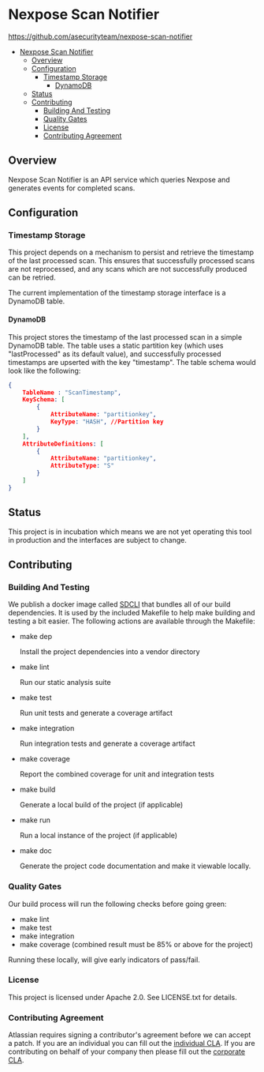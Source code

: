 <a id="markdown-nexpose-scan-notifier" name="nexpose-scan-notifier"></a>
# Nexpose Scan Notifier

<https://github.com/asecurityteam/nexpose-scan-notifier>

<!-- TOC -->

- [Nexpose Scan Notifier](#nexpose-scan-notifier)
  - [Overview](#overview)
  - [Configuration](#configuration)
    - [Timestamp Storage](#timestamp-storage)
      - [DynamoDB](#dynamodb)
  - [Status](#status)
  - [Contributing](#contributing)
    - [Building And Testing](#building-and-testing)
    - [Quality Gates](#quality-gates)
    - [License](#license)
    - [Contributing Agreement](#contributing-agreement)

<!-- /TOC -->

<a id="markdown-overview" name="overview"></a>
## Overview

Nexpose Scan Notifier is an API service which queries Nexpose and generates events for completed scans.

<a id="markdown-configuration" name="configuration"></a>
## Configuration

<a id="markdown-timestamp-storage" name="timestamp-storage"></a>
### Timestamp Storage

This project depends on a mechanism to persist and retrieve the timestamp of the last processed scan. This ensures that
successfully processed scans are not reprocessed, and any scans which are not successfully produced can be retried.

The current implementation of the timestamp storage interface is a DynamoDB table.

<a id="markdown-dynamodb" name="dynamodb"></a>
#### DynamoDB

This project stores the timestamp of the last processed scan in a simple DynamoDB table. The table uses a static
partition key (which uses "lastProcessed" as its default value), and successfully processed timestamps are upserted with
the key "timestamp". The table schema would look like the following:

```json
{
    TableName : "ScanTimestamp",
    KeySchema: [
        {
            AttributeName: "partitionkey",
            KeyType: "HASH", //Partition key
        }
    ],
    AttributeDefinitions: [
        {
            AttributeName: "partitionkey",
            AttributeType: "S"
        }
    ]
}
```

<a id="markdown-status" name="status"></a>
## Status

This project is in incubation which means we are not yet operating this tool in production
and the interfaces are subject to change.

<a id="markdown-contributing" name="contributing"></a>
## Contributing

<a id="markdown-building-and-testing" name="building-and-testing"></a>
### Building And Testing

We publish a docker image called [SDCLI](https://github.com/asecurityteam/sdcli) that
bundles all of our build dependencies. It is used by the included Makefile to help make
building and testing a bit easier. The following actions are available through the Makefile:

-   make dep

    Install the project dependencies into a vendor directory

-   make lint

    Run our static analysis suite

-   make test

    Run unit tests and generate a coverage artifact

-   make integration

    Run integration tests and generate a coverage artifact

-   make coverage

    Report the combined coverage for unit and integration tests

-   make build

    Generate a local build of the project (if applicable)

-   make run

    Run a local instance of the project (if applicable)

-   make doc

    Generate the project code documentation and make it viewable
    locally.

<a id="markdown-quality-gates" name="quality-gates"></a>
### Quality Gates

Our build process will run the following checks before going green:

-   make lint
-   make test
-   make integration
-   make coverage (combined result must be 85% or above for the project)

Running these locally, will give early indicators of pass/fail.

<a id="markdown-license" name="license"></a>
### License

This project is licensed under Apache 2.0. See LICENSE.txt for details.

<a id="markdown-contributing-agreement" name="contributing-agreement"></a>
### Contributing Agreement

Atlassian requires signing a contributor's agreement before we can accept a
patch. If you are an individual you can fill out the
[individual CLA](https://na2.docusign.net/Member/PowerFormSigning.aspx?PowerFormId=3f94fbdc-2fbe-46ac-b14c-5d152700ae5d).
If you are contributing on behalf of your company then please fill out the
[corporate CLA](https://na2.docusign.net/Member/PowerFormSigning.aspx?PowerFormId=e1c17c66-ca4d-4aab-a953-2c231af4a20b).
